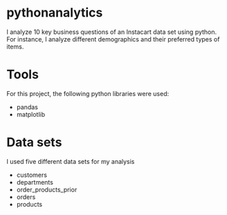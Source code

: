# pythonanalytics
I analyze 10 key business questions of an Instacart data set using python. For instance, I analyze different demographics and their preferred types of items.

# Tools
For this project, the following python libraries were used:
- pandas
- matplotlib

# Data sets
I used five different data sets for my analysis
- customers
- departments
- order_products_prior
- orders
- products
